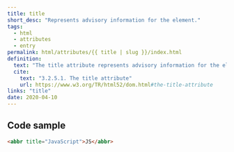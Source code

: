 ```yaml
---
title: title
short_desc: "Represents advisory information for the element."
tags:
  - html
  - attributes
  - entry
permalink: html/attributes/{{ title | slug }}/index.html
definition:
  text: "The title attribute represents advisory information for the element, such as would be appropriate for a tooltip."
  cite:
    text: "3.2.5.1. The title attribute"
    url: https://www.w3.org/TR/html52/dom.html#the-title-attribute
links: "title"
date: 2020-04-10
---
```


<h2 class="h3"><span>Code sample</span></h2>

```html
<abbr title="JavaScript">JS</abbr>
```
